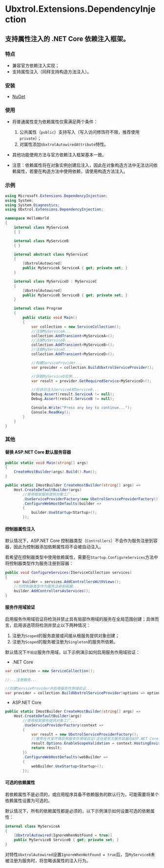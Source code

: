# Ubxtrol.Extensions.DependencyInjection

## 支持属性注入的 .NET Core 依赖注入框架。

### 特点

-   兼容官方依赖注入实现；
-   支持属性注入（同样支持构造方法注入）。

### 安装

-   [NuGet](https://www.nuget.org/packages/Ubxtrol.Extensions.DependencyInjection)

### 使用

-   将普通属性变为依赖属性仅需满足两个条件：

    1.  公共属性（`public`）支持写入（写入访问修饰符不限，推荐使用`private`）；
    2.  对属性添加`UbxtrolAutowiredAttribute`特性。

-   其他功能使用方法与官方依赖注入框架基本一致。
-   注意：依赖属性将在对象实例创建后注入，因此在对象构造方法中无法访问依赖属性，若要在构造方法中使用依赖，请使用构造方法注入。

### 示例

```csharp
using Microsoft.Extensions.DependencyInjection;
using System;
using System.Diagnostics;
using Ubxtrol.Extensions.DependencyInjection;

namespace HelloWorld
{
    internal class MyServiceA
    { }

    internal class MyServiceB
    { }

    internal abstract class MyServiceC
    {
        [UbxtrolAutowired]
        public MyServiceA ServiceA { get; private set; }
    }

    internal class MyServiceD : MyServiceC
    {
        [UbxtrolAutowired]
        public MyServiceB ServiceB { get; private set; }
    }

    internal class Program
    {
        public static void Main()
        {
            var collection = new ServiceCollection();
            //注册MyServiceA...
            collection.AddTransient<MyServiceA>();
            //注册MyServiceB...
            collection.AddTransient<MyServiceB>();
            //注册MyServiceD...
            collection.AddTransient<MyServiceD>();

            //构建ServiceProvider...
            var provider = collection.BuildUbxtrolServiceProvider();

            //获取MyServiceD实例...
            var result = provider.GetRequiredService<MyServiceD>();

            //将自动注入ServiceA和ServiceB...
            Debug.Assert(result.ServiceA != null);
            Debug.Assert(result.ServiceB != null);

            Console.Write("Press any key to continue...");
            Console.ReadKey();
        }
    }
}
```

### 其他

#### 替换 ASP.NET Core 默认服务容器

```csharp
public static void Main(string[] args)
{
    CreateHostBuilder(args).Build().Run();
}

public static IHostBuilder CreateHostBuilder(string[] args) =>
    Host.CreateDefaultBuilder(args)
        //使用框架服务提供对象工厂...
        .UseServiceProviderFactory(new UbxtrolServiceProviderFactory())
        .ConfigureWebHostDefaults(builder =>
        {
            builder.UseStartup<Startup>();
        });
```

#### 控制器属性注入

默认情况下，ASP.NET Core 控制器类型（`Controllers`）不会作为服务注册到容器，因此为控制器添加依赖属性将不会被自动注入。

若希望在控制器类型中使用依赖属性，需要在`Startup.ConfigureServices`方法中将控制器类型作为服务注册到容器：

```csharp
public void ConfigureServices(IServiceCollection services)
{
    var builder = services.AddControllersWithViews();
    //将控制器类型作为服务注册到容器...
    builder.AddControllersAsServices();
}
```

#### 服务作用域验证

启用服务作用域验证将检测并禁止具有局部作用域的服务在全局范围创建；具体而言，启用该选项将检测并禁止以下两种情况：

1. 注册为`Scoped`的服务直接或间接从根服务提供对象创建；
2. 注册为`Scoped`的服务被注册为`Singleton`的服务所依赖。

默认情况下`不验证`服务作用域，以下示例演示如何启用服务作用域验证：

-   .NET Core

```csharp
var collection = new ServiceCollection();

//...注册服务...

//创建ServiceProvider并启用服务作用域验证...
var provider = collection.BuildUbxtrolServiceProvider(options => options.EnableScopeValidation = true);
```

-   ASP.NET Core

```csharp
public static IHostBuilder CreateHostBuilder(string[] args) =>
    Host.CreateDefaultBuilder(args)
        //使用框架服务提供对象工厂...
        .UseServiceProviderFactory(context =>
        {
            var result = new UbxtrolServiceProviderFactory();
            //推荐在开发环境启用服务作用域验证(这也是官方服务容器在ASP.NET Core的默认行为)...
            result.Options.EnableScopeValidation = context.HostingEnvironment.IsDevelopment();
            return result;
        })
        .ConfigureWebHostDefaults(webBuilder =>
        {
            webBuilder.UseStartup<Startup>();
        });
```

#### 可选的依赖属性

若依赖属性不是必须的，或应用程序具备不依赖服务的默认行为，可能需要将某个依赖属性设置为可选的。

默认情况下，所有的依赖属性都是必须的，以下示例演示如何设置可选的依赖属性：

```csharp
internal class MyServiceA
{
    [UbxtrolAutowired(IgnoreWhenNotFound = true)]
    public MyServiceB ServiceB { get; private set; }
}
```

对特性`UbxtrolAutowired`设置`IgnoreWhenNotFound = true`后，当`MyServiceB`未被注册为服务时，将忽略该属性的注入行为。
